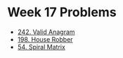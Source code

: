 # Week 17 Problems

- [242. Valid Anagram](https://leetcode.com/problems/valid-anagram/)
- [198. House Robber](https://leetcode.com/problems/house-robber/)
- [54. Spiral Matrix](https://leetcode.com/problems/spiral-matrix/)
